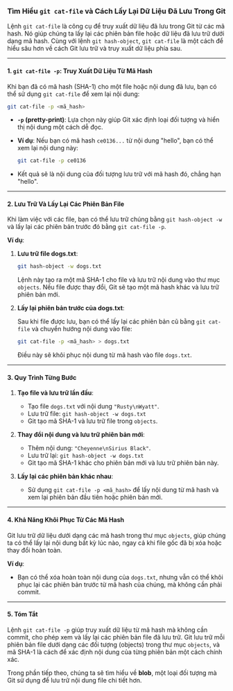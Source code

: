 ### Tìm Hiểu `git cat-file` và Cách Lấy Lại Dữ Liệu Đã Lưu Trong Git

Lệnh `git cat-file` là công cụ để truy xuất dữ liệu đã lưu trong Git từ các mã hash. Nó giúp chúng ta lấy lại các phiên bản file hoặc dữ liệu đã lưu trữ dưới dạng mã hash. Cùng với lệnh `git hash-object`, `git cat-file` là một cách để hiểu sâu hơn về cách Git lưu trữ và truy xuất dữ liệu phía sau.

---

#### **1. `git cat-file -p`: Truy Xuất Dữ Liệu Từ Mã Hash**

Khi bạn đã có mã hash (SHA-1) cho một file hoặc nội dung đã lưu, bạn có thể sử dụng `git cat-file` để xem lại nội dung:

```bash
git cat-file -p <mã_hash>
```

- **`-p` (pretty-print)**: Lựa chọn này giúp Git xác định loại đối tượng và hiển thị nội dung một cách dễ đọc.
- **Ví dụ**: Nếu bạn có mã hash `ce0136...` từ nội dung "hello", bạn có thể xem lại nội dung này:

  ```bash
  git cat-file -p ce0136
  ```

- Kết quả sẽ là nội dung của đối tượng lưu trữ với mã hash đó, chẳng hạn "hello".

---

#### **2. Lưu Trữ Và Lấy Lại Các Phiên Bản File**

Khi làm việc với các file, bạn có thể lưu trữ chúng bằng `git hash-object -w` và lấy lại các phiên bản trước đó bằng `git cat-file -p`.

**Ví dụ**:

1. **Lưu trữ file dogs.txt**:
   
   ```bash
   git hash-object -w dogs.txt
   ```

   Lệnh này tạo ra một mã SHA-1 cho file và lưu trữ nội dung vào thư mục `objects`. Nếu file được thay đổi, Git sẽ tạo một mã hash khác và lưu trữ phiên bản mới.

2. **Lấy lại phiên bản trước của dogs.txt**:

   Sau khi file được lưu, bạn có thể lấy lại các phiên bản cũ bằng `git cat-file` và chuyển hướng nội dung vào file:

   ```bash
   git cat-file -p <mã_hash> > dogs.txt
   ```

   Điều này sẽ khôi phục nội dung từ mã hash vào file `dogs.txt`.

---

#### **3. Quy Trình Từng Bước**

1. **Tạo file và lưu trữ lần đầu**:
   
   - Tạo file `dogs.txt` với nội dung `"Rusty\nWyatt"`.
   - Lưu trữ file: `git hash-object -w dogs.txt`
   - Git tạo mã SHA-1 và lưu trữ file trong `objects`.

2. **Thay đổi nội dung và lưu trữ phiên bản mới**:

   - Thêm nội dung: `"Cheyenne\nSirius Black"`.
   - Lưu trữ lại: `git hash-object -w dogs.txt`
   - Git tạo mã SHA-1 khác cho phiên bản mới và lưu trữ phiên bản này.

3. **Lấy lại các phiên bản khác nhau**:

   - Sử dụng `git cat-file -p <mã_hash>` để lấy nội dung từ mã hash và xem lại phiên bản đầu tiên hoặc phiên bản mới.

---

#### **4. Khả Năng Khôi Phục Từ Các Mã Hash**

Git lưu trữ dữ liệu dưới dạng các mã hash trong thư mục `objects`, giúp chúng ta có thể lấy lại nội dung bất kỳ lúc nào, ngay cả khi file gốc đã bị xóa hoặc thay đổi hoàn toàn.

**Ví dụ**:

- Bạn có thể xóa hoàn toàn nội dung của `dogs.txt`, nhưng vẫn có thể khôi phục lại các phiên bản trước từ mã hash của chúng, mà không cần phải commit.

---

#### **5. Tóm Tắt**

Lệnh `git cat-file -p` giúp truy xuất dữ liệu từ mã hash mà không cần commit, cho phép xem và lấy lại các phiên bản file đã lưu trữ. Git lưu trữ mỗi phiên bản file dưới dạng các đối tượng (objects) trong thư mục `objects`, và mã SHA-1 là cách để xác định nội dung của từng phiên bản một cách chính xác. 

Trong phần tiếp theo, chúng ta sẽ tìm hiểu về **blob**, một loại đối tượng mà Git sử dụng để lưu trữ nội dung file chi tiết hơn.
